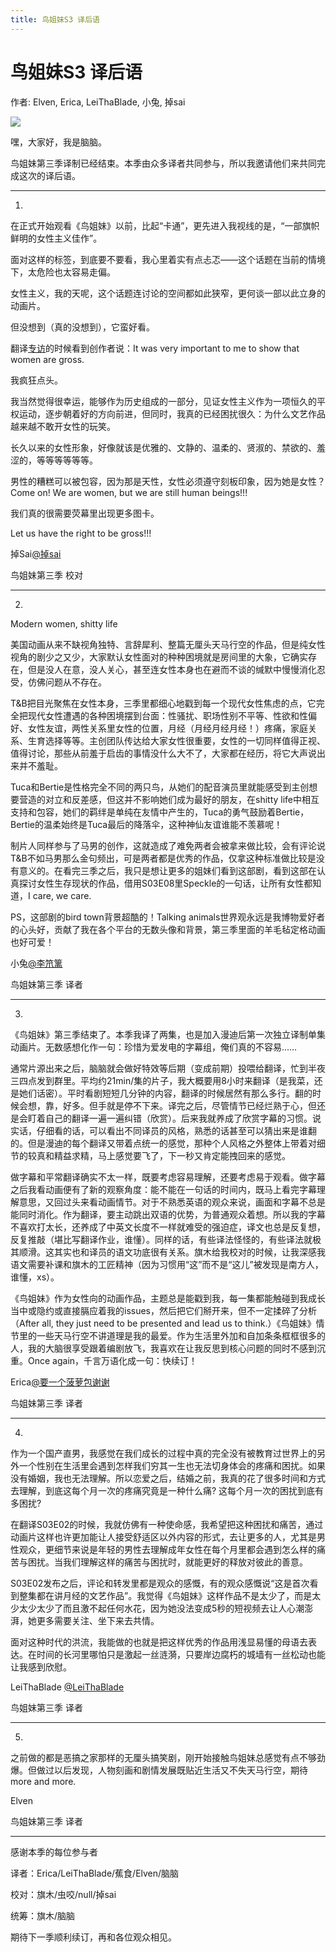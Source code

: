 ```yaml
---
title: 鸟姐妹S3 译后语
---
```


# 鸟姐妹S3 译后语

作者: Elven, Erica, LeiThaBlade, 小兔, 掉sai

![](/image/鸟姐妹S3%20译后语.webp)

嘿，大家好，我是脑脑。

鸟姐妹第三季译制已经结束。本季由众多译者共同参与，所以我邀请他们来共同完成这次的译后语。

---

1.

在正式开始观看《鸟姐妹》以前，比起“卡通”，更先进入我视线的是，“一部旗帜鲜明的女性主义佳作”。

面对这样的标签，到底要不要看，我心里着实有点忐忑——这个话题在当前的情境下，太危险也太容易走偏。

女性主义，我的天呢，这个话题连讨论的空间都如此狭窄，更何谈一部以此立身的动画片。

但没想到（真的没想到），它蛮好看。

翻译[专访](https://weibo.com/2355632031/M4dRRuKVj)的时候看到创作者说：It was very important to me to show that women are gross.

我疯狂点头。

我当然觉得很幸运，能够作为历史组成的一部分，见证女性主义作为一项恒久的平权运动，逐步朝着好的方向前进，但同时，我真的已经困扰很久：为什么文艺作品越来越不敢开女性的玩笑。

长久以来的女性形象，好像就该是优雅的、文静的、温柔的、贤淑的、禁欲的、羞涩的，等等等等等等。

男性的糟糕可以被包容，因为那是天性，女性必须遵守刻板印象，因为她是女性？Come on! We are women, but we are still human beings!!!

我们真的很需要荧幕里出现更多图卡。

Let us have the right to be gross!!!

掉Sai[@掉sai](https://weibo.com/n/%E6%8E%89sai)

鸟姐妹第三季 校对

---

2.

Modern women, shitty life

美国动画从来不缺视角独特、言辞犀利、整篇无厘头天马行空的作品，但是纯女性视角的剧少之又少，大家默认女性面对的种种困境就是房间里的大象，它确实存在，但是没人在意，没人关心，甚至连女性本身也在避而不谈的缄默中慢慢消化忍受，仿佛问题从不存在。

T&B把目光聚焦在女性本身，三季里都细心地戳到每一个现代女性焦虑的点，它完全把现代女性遭遇的各种困境摆到台面：性骚扰、职场性别不平等、性欲和性偏好、女性友谊，两性关系里女性的位置，月经（月经月经月经！）疼痛，家庭关系、生育选择等等。主创团队传达给大家女性很重要，女性的一切同样值得正视、值得讨论，那些从前羞于启齿的事情没什么大不了，大家都在经历，将它大声说出来并不羞耻。

Tuca和Bertie是性格完全不同的两只鸟，从她们的配音演员里就能感受到主创想要营造的对立和反差感，但这并不影响她们成为最好的朋友，在shitty life中相互支持和包容，她们的羁绊是单纯在友情中产生的，Tuca的勇气鼓励着Bertie，Bertie的温柔始终是Tuca最后的降落伞，这种神仙友谊谁能不羡慕呢！

制片人同样参与了马男的创作，这就造成了难免两者会被拿来做比较，会有评论说T&B不如马男那么金句频出，可是两者都是优秀的作品，仅拿这种标准做比较是没有意义的。在看完三季之后，我只是想让更多的姐妹们看到这部剧，看到这部在认真探讨女性生存现状的作品，借用S03E08里Speckle的一句话，让所有女性都知道，I care, we care.

PS，这部剧的bird town背景超酷的！Talking animals世界观永远是我博物爱好者的心头好，贡献了我在各个平台的无数头像和背景，第三季里面的羊毛毡定格动画也好可爱！

小兔[@李笊篱](https://weibo.com/n/%E6%9D%8E%E7%AC%8A%E7%AF%B1)

鸟姐妹第三季 译者

---

3.

《鸟姐妹》第三季结束了。本季我译了两集，也是加入漫迪后第一次独立译制单集动画片。无数感想化作一句：珍惜为爱发电的字幕组，俺们真的不容易……

通常片源出来之后，脑脑就会做好特效等后期（变成前期）投喂给翻译，忙到半夜三四点发到群里。平均约21min/集的片子，我大概要用8小时来翻译（是我菜，还是她们话密）。平时看剧短短几分钟的内容，翻译的时候居然有那么多行。翻的时候会想，靠，好多。但手就是停不下来。译完之后，尽管情节已经烂熟于心，但还是会盯着自己的翻译一遍一遍纠错（欣赏）。后来我就养成了欣赏字幕的习惯。说实话，仔细看的话，可以看出不同译员的风格，熟悉的话甚至可以猜出来是谁翻的。但是漫迪的每个翻译又带着点统一的感觉，那种个人风格之外整体上带着对细节的较真和精益求精，马上感觉要飞了，下一秒又肯定能拽回来的感觉。

做字幕和平常翻译确实不太一样，既要考虑容易理解，还要考虑易于观看。做字幕之后我看动画便有了新的观察角度：能不能在一句话的时间内，既马上看完字幕理解意思，又回过头来看动画情节。对于不熟悉英语的观众来说，画面和字幕不总是能同时消化。作为翻译，要主动跳出双语的优势，为普通观众着想。所以我的字幕不喜欢打太长，还养成了中英文长度不一样就难受的强迫症，译文也总是反复想，反复推敲（堪比写翻译作业，谁懂）。同样的话，有些译法怪怪的，有些译法就极其顺滑。这其实也和译员的语文功底很有关系。旗木给我校对的时候，让我深感我语文需要补课和旗木的工匠精神（因为习惯用“这”而不是“这儿”被发现是南方人，谁懂，xs）。

《鸟姐妹》作为女性向的动画作品，主题总是能戳到我，每一集都能触碰到我成长当中或隐约或直接膈应着我的issues，然后把它们掰开来，但不一定揉碎了分析（After all, they just need to be presented and lead us to think.）《鸟姐妹》情节里的一些天马行空不讲道理是我的最爱。作为生活里外加和自加条条框框很多的人，我的大脑很享受跟着编剧放飞，我喜欢在让我反思到核心问题的同时不感到沉重。Once again，千言万语化成一句：快续订！

Erica[@要一个菠萝包谢谢](https://weibo.com/n/%E8%A6%81%E4%B8%80%E4%B8%AA%E8%8F%A0%E8%90%9D%E5%8C%85%E8%B0%A2%E8%B0%A2)

鸟姐妹第三季 译者

---

4.

作为一个国产直男，我感觉在我们成长的过程中真的完全没有被教育过世界上的另外一个性别在生活里会遇到怎样我们穷其一生也无法切身体会的疼痛和困扰。如果没有婚姻，我也无法理解。所以恋爱之后，结婚之前，我真的花了很多时间和方式去理解，到底这每个月一次的疼痛究竟是一种什么痛? 这每个月一次的困扰到底有多困扰?

在翻译S03E02的时候，我就仿佛有一种使命感，我希望把这种困扰和痛苦，通过动画片这样也许更加能让人接受舒适区以外内容的形式，去让更多的人，尤其是男性观众，更细节来说是年轻的男性去理解成年女性在每个月里都会遇到怎么样的痛苦与困扰。当我们理解这样的痛苦与困扰时，就能更好的释放对彼此的善意。

S03E02发布之后，评论和转发里都是观众的感慨，有的观众感慨说“这是首次看到整集都在讲月经的文艺作品”。我觉得《鸟姐妹》这样作品不是太少了，而是太少太少太少了而且激不起任何水花，因为她没法变成5秒的短视频去让人心潮澎湃，她更多需要关注、坐下来去共情。

面对这种时代的洪流，我能做的也就是把这样优秀的作品用浅显易懂的母语去表达。在时间的长河里哪怕只是激起一丝涟漪，只要岸边腐朽的城墙有一丝松动也能让我感到欣慰。

LeiThaBlade [@LeiThaBlade](https://weibo.com/n/LeiThaBlade)

鸟姐妹第三季 译者

---

5.

之前做的都是恶搞之家那样的无厘头搞笑剧，刚开始接触鸟姐妹总感觉有点不够劲爆。但做过以后发现，人物刻画和剧情发展既贴近生活又不失天马行空，期待more and more.

Elven

鸟姐妹第三季 译者

---

感谢本季的每位参与者

译者：Erica/LeiThaBlade/蕉食/Elven/脑脑

校对：旗木/虫咬/null/掉sai

统筹：旗木/脑脑

期待下一季顺利续订，再和各位观众相见。